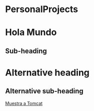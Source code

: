 # PersonalProjects
Hola Mundo
============

Sub-heading
-----------

# Alternative heading

## Alternative sub-heading

[Muestra a Tomcat](https://github.com/cgomeznt/Tomcat)
